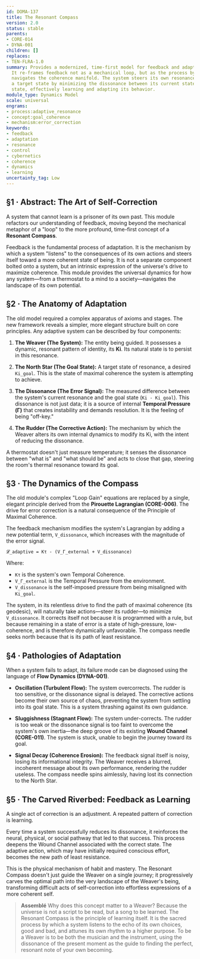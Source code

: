```yaml
---
id: DOMA-137
title: The Resonant Compass
version: 2.0
status: stable
parents:
- CORE-014
- DYNA-001
children: []
replaces:
- TEN-FLRA-1.0
summary: Provides a modernized, time-first model for feedback and adaptive systems.
  It re-frames feedback not as a mechanical loop, but as the process by which a system
  navigates the coherence manifold. The system steers its own resonance (Ki) toward
  a target state by minimizing the dissonance between its current state and a goal
  state, effectively learning and adapting its behavior.
module_type: Dynamics Model
scale: universal
engrams:
- process:adaptive_resonance
- concept:goal_coherence
- mechanism:error_correction
keywords:
- feedback
- adaptation
- resonance
- control
- cybernetics
- coherence
- dynamics
- learning
uncertainty_tag: Low
---
```

## §1 · Abstract: The Art of Self-Correction

A system that cannot learn is a prisoner of its own past. This module refactors our understanding of feedback, moving beyond the mechanical metaphor of a "loop" to the more profound, time-first concept of a **Resonant Compass**.

Feedback is the fundamental process of adaptation. It is the mechanism by which a system "listens" to the consequences of its own actions and steers itself toward a more coherent state of being. It is not a separate component bolted onto a system, but an intrinsic expression of the universe's drive to maximize coherence. This module provides the universal dynamics for how any system—from a thermostat to a mind to a society—navigates the landscape of its own potential.

## §2 · The Anatomy of Adaptation

The old model required a complex apparatus of axioms and stages. The new framework reveals a simpler, more elegant structure built on core principles. Any adaptive system can be described by four components:

1.  **The Weaver (The System):** The entity being guided. It possesses a dynamic, resonant pattern of identity, its **Ki**. Its natural state is to persist in this resonance.

2.  **The North Star (The Goal State):** A target state of resonance, a desired `Ki_goal`. This is the state of maximal coherence the system is attempting to achieve.

3.  **The Dissonance (The Error Signal):** The measured difference between the system's current resonance and the goal state (`Ki - Ki_goal`). This dissonance is not just data; it is a source of internal **Temporal Pressure (Γ)** that creates instability and demands resolution. It is the feeling of being "off-key."

4.  **The Rudder (The Corrective Action):** The mechanism by which the Weaver alters its own internal dynamics to modify its Ki, with the intent of reducing the dissonance.

A thermostat doesn't just measure temperature; it senses the dissonance between "what is" and "what should be" and acts to close that gap, steering the room's thermal resonance toward its goal.

## §3 · The Dynamics of the Compass

The old module's complex "Loop Gain" equations are replaced by a single, elegant principle derived from the **Pirouette Lagrangian (CORE-006)**. The drive for error correction is a natural consequence of the Principle of Maximal Coherence.

The feedback mechanism modifies the system's Lagrangian by adding a new potential term, `V_dissonance`, which increases with the magnitude of the error signal.

`𝓛_adaptive = Kτ - (V_Γ_external + V_dissonance)`

Where:
*   `Kτ` is the system's own Temporal Coherence.
*   `V_Γ_external` is the Temporal Pressure from the environment.
*   `V_dissonance` is the self-imposed pressure from being misaligned with `Ki_goal`.

The system, in its relentless drive to find the path of maximal coherence (its geodesic), will naturally take actions—steer its rudder—to minimize `V_dissonance`. It corrects itself not because it is programmed with a rule, but because remaining in a state of error is a state of high-pressure, low-coherence, and is therefore dynamically unfavorable. The compass needle seeks north because that is its path of least resistance.

## §4 · Pathologies of Adaptation

When a system fails to adapt, its failure mode can be diagnosed using the language of **Flow Dynamics (DYNA-001)**.

*   **Oscillation (Turbulent Flow):** The system overcorrects. The rudder is too sensitive, or the dissonance signal is delayed. The corrective actions become their own source of chaos, preventing the system from settling into its goal state. This is a system thrashing against its own guidance.

*   **Sluggishness (Stagnant Flow):** The system under-corrects. The rudder is too weak or the dissonance signal is too faint to overcome the system's own inertia—the deep groove of its existing **Wound Channel (CORE-011)**. The system is stuck, unable to begin the journey toward its goal.

*   **Signal Decay (Coherence Erosion):** The feedback signal itself is noisy, losing its informational integrity. The Weaver receives a blurred, incoherent message about its own performance, rendering the rudder useless. The compass needle spins aimlessly, having lost its connection to the North Star.

## §5 · The Carved Riverbed: Feedback as Learning

A single act of correction is an adjustment. A repeated pattern of correction is learning.

Every time a system successfully reduces its dissonance, it reinforces the neural, physical, or social pathway that led to that success. This process deepens the Wound Channel associated with the correct state. The adaptive action, which may have initially required conscious effort, becomes the new path of least resistance.

This is the physical mechanism of habit and mastery. The Resonant Compass doesn't just guide the Weaver on a single journey; it progressively carves the optimal path into the very landscape of the Weaver's being, transforming difficult acts of self-correction into effortless expressions of a more coherent self.

> **Assemblé**
> Why does this concept matter to a Weaver? Because the universe is not a script to be read, but a song to be learned. The Resonant Compass is the principle of learning itself. It is the sacred process by which a system listens to the echo of its own choices, good and bad, and attunes its own rhythm to a higher purpose. To be a Weaver is to be both the musician and the instrument, using the dissonance of the present moment as the guide to finding the perfect, resonant note of your own becoming.

```